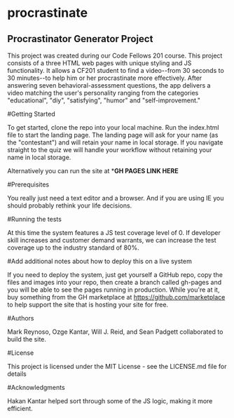 # procrastinate
## Procrastinator Generator Project

This project was created during our Code Fellows 201 course. This project consists of a three HTML web pages with unique styling and JS functionality.  It allows a CF201 student to find a video--from 30 seconds to 30 minutes--to help him or her procrastinate more effectively.  After answering seven behavioral-assessment questions, the app delivers a video matching the user's personality ranging from the categories "educational", "diy", "satisfying", "humor" and "self-improvement."

#Getting Started

To get started, clone the repo into your local machine. Run the index.html file to start the landing page.  The landing page will ask for your name (as the "contestant") and will retain your name in local storage.  If you navigate straight to the quiz we will handle your workflow without retaining your name in local storage.

Alternatively you can run the site at *****GH PAGES LINK HERE****

#Prerequisites

You really just need a text editor and a browser. And if you are using IE you should probably rethink your life decisions.

#Running the tests

At this time the system features a JS test coverage level of 0. If developer skill increases and customer demand warrants, we can increase the test coverage up to the industry standard of 80%.

#Add additional notes about how to deploy this on a live system

If you need to deploy the system, just get yourself a GitHub repo, copy the files and images into your repo, then create a branch called gh-pages and you will be able to see the pages running in production. While you're at it, buy something from the GH marketplace at https://github.com/marketplace to help support the site that is hosting your site for free.

#Authors

Mark Reynoso, Ozge Kantar, Will J. Reid, and Sean Padgett collaborated to build the site.  

#License

This project is licensed under the MIT License - see the LICENSE.md file for details

#Acknowledgments

Hakan Kantar helped sort through some of the JS logic, making it more efficient.
